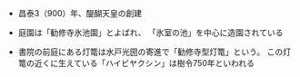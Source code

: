 - 昌泰3（900）年、醍醐天皇の創建

- 庭園は「勧修寺氷池園」とよばれ、
「氷室の池」を中心に造園されている

- 書院の前庭にある灯篭は水戸光圀の寄進で「勧修寺型灯篭」という。
この灯篭の近くに生えている「ハイビヤクシン」は樹令750年といわれる